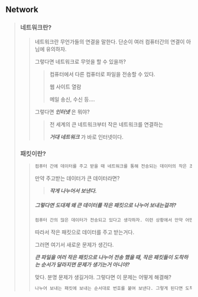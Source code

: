 ## Network

> ### 네트워크란?
>
> > 네트워크란 무언가들의 연결을 말한다. 단순이  여러 컴퓨터간의 연결이 아님에 유의하자. 
> >
> > 그렇다면 네트워크로 무엇을 할 수 있을까?
> >
> > > 컴퓨터에서 다른 컴퓨터로 파일을 전송할 수 있다.
> > >
> > > 웹 사이트 열람
> > >
> > > 메일 송신, 수신 등....
> >
> > 그렇다면 ***인터넷*** 은 뭐야?
> >
> > > 전 세계의 큰 네트워크부터 작은 네트워크를 연결하는
> > >
> > > ***거대 네트워크*** 가 바로 인터넷이다.
>
> ### 패킷이란?
>
> > ``` c
> > 컴퓨터 간에 데이터를 주고 받을 때 네트워크를 통해 전송되는 데이터의 작은 조각.
> > ```
> >
> > 만약 주고받는 데이터가 큰 데이터라면?
> >
> > > ***작게 나누어서 보낸다.*** 
> >
> > ##### 그렇다면 도대체 왜 큰 데이터를 작은 패킷으로 나누어 보내는걸까?
> >
> > ``` c
> > 컴퓨터 간의 많은 데이터가 전송되고 있다고 생각하자. 이런 상황에서 만약 어떤 큰 데이터 하나가 모든 자원을 사용하고 있다면? 그러게 된다면 컴퓨터간의 데이터 송.수신에 정체가 발생할 것이다.
> > ```
> >
> > 따라서 작은 패킷으로  데이터를 주고 받는거다.
> >
> > 그러면 여기서 새로운 문제가 생긴다.
> >
> > ***큰 파일을 여러 작은 패킷으로 나누어 전송 했을 때, 작은 패킷들이 도착하는 순서가 달라지면 문제가 생기는거 아니야?***
> >
> > 맞다. 분명 문제가 생길거야. 그렇다면 이 문제는 어떻게 해결해?
> >
> > ``` c
> > 나누어 보내는 패킷에 보내는 순서대로 번호를 붙여 보낸다. 그렇게 된다면 도착하고 나서 작은 패킷들은 제 자리를 찾아가게 된다.
> > ```
> >
> > 